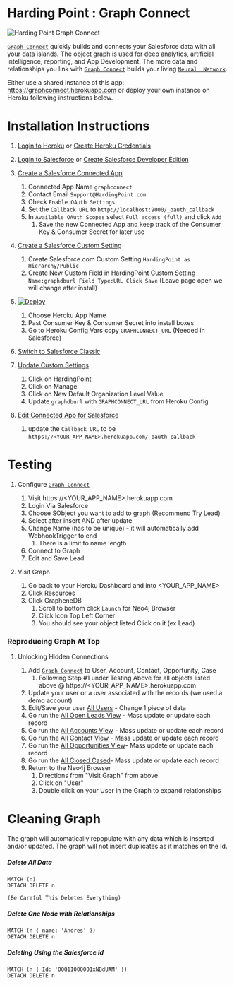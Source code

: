# Harding Point : Graph Connect
 

![Harding Point Graph Connect](https://static.wixstatic.com/media/983560_7563ad3d347646e1a792e19a2c14e44c~mv2_d_2754_1836_s_2.png/v1/fill/w_1545,h_1030,al_c,usm_0.66_1.00_0.01/983560_7563ad3d347646e1a792e19a2c14e44c~mv2_d_2754_1836_s_2.png "Harding Point Graph Connect")


[`Graph Connect`](http://www.HardingPoint.com) quickly builds and connects your Salesforce data with all your data 
islands.  The object graph is used for deep analytics, artificial intelligence, reporting, and App Development. The 
more data and relationships you link with [`Graph Connect`](http://www.HardingPoint.com) builds your living [`Neural 
Network`](http://www.HardingPoint.com).

Either use a shared instance of this app: https://graphconnect.herokuapp.com or deploy your own instance on Heroku
following instructions below.

# Installation Instructions
1. [Login to Heroku](https://id.heroku.com/login) or [Create Heroku Credentials](https://signup.heroku.com)
1. [Login to Salesforce](https://login.salesforce.com) or [Create Salesforce Developer Edition](https://developer.salesforce.com/signup)

1. [Create a Salesforce Connected App](https://login.salesforce.com/app/mgmt/forceconnectedapps/forceAppEdit.apexp)
    1. Connected App Name `graphconnect`
    1. Contact Email `Support@HardingPoint.com`
    1. Check `Enable OAuth Settings`
    1. Set the `Callback URL` to `http://localhost:9000/_oauth_callback`
    1. In `Available OAuth Scopes` select `Full access (full)` and click `Add`
        1. Save the new Connected App and keep track of the Consumer Key & Consumer Secret for later use
1. [Create a Salesforce Custom Setting](https://login.salesforce.com/setup/ui/listCustomSettings.apexp)
    1. Create Salesforce.com Custom Setting `HardingPoint as Hierarchy/Public`
    1. Create New Custom Field in HardingPoint Custom Setting `Name:graphdburl Field Type:URL Click Save` (Leave 
        page open we will change after install)

1. [![Deploy](https://www.herokucdn.com/deploy/button.svg)](https://heroku.com/deploy)

    1. Choose Heroku App Name
    1. Past Consumer Key & Consumer Secret into install boxes
    1. Go to Heroku Config Vars copy `GRAPHCONNECT_URL`  (Needed in Salesforce)
    
1. [Switch to Salesforce Classic](https://login.salesforce.com/lightning/switcher?destination=classic)

1. [Update Custom Settings](https://login.salesforce.com/setup/ui/listCustomSettings.apexp) 
    1. Click on HardingPoint
    1. Click on Manage
    1. Click on New Default Organization Level Value
    1. Update `graphdburl` with `GRAPHCONNECT_URL` from Heroku Config
        
1. [Edit Connected App for Salesforce](https://login.salesforce.com/02u) 
    1. update the `Callback URL` to be `https://<YOUR_APP_NAME>.herokuapp.com/_oauth_callback`

# Testing

1. Configure [`Graph Connect`](http://www.HardingPoint.com)

    1. Visit https://<YOUR_APP_NAME>.herokuapp.com
    1. Login Via Salesforce
    1. Choose SObject you want to add to graph (Recommend Try Lead)
    1. Select after insert AND after update
    1. Change Name (has to be unique) - it will automatically add WebhookTrigger to end
        1. There is a limit to name length
    1. Connect to Graph
    1. Edit and Save Lead
    
1. Visit Graph
    
    1. Go back to your Heroku Dashboard and into <YOUR_APP_NAME>
    1. Click Resources
    1. Click GrapheneDB
        1. Scroll to bottom click `Launch` for Neo4j Browser
        1. Click Icon Top Left Corner
        1. You should see your object listed Click on it (ex Lead)
        
        
### Reproducing Graph At Top
    
1. Unlocking Hidden Connections

    1. Add [`Graph Connect`](http://www.HardingPoint.com) to User, Account, Contact, Opportunity, Case
        1. Following Step #1 under Testing Above for all objects listed above @ https://<YOUR_APP_NAME>.herokuapp.com
    1. Update your user or a user associated with the records (we used a demo account)
    1. Edit/Save your user [All Users](https://login.salesforce.com/005) - Change 1 piece of data
    1. Go run the [All Open Leads View](https://login.salesforce.com/00Q) - Mass update or update each record
    1. Go run the [All Accounts View](https://login.salesforce.com/001) - Mass update or update each record
    1. Go run the [All Contact View](https://login.salesforce.com/003) - Mass update or update each record
    1. Go run the [All Opportunities View](https://login.salesforce.com/006)- Mass update or update each record
    1. Go run the [All Closed Cased](https://login.salesforce.com/500)- Mass update or update each record
    1. Return to the Neo4j Browser 
        1. Directions from "Visit Graph" from above
        1. Click on "User"
        1. Double click on your User in the Graph to expand relationships
        
        
# Cleaning Graph

The graph will automatically repopulate with any data which is inserted and/or updated. The graph will not insert 
duplicates as it matches on the Id.

##### Delete All Data
    MATCH (n)
    DETACH DELETE n
    
    (Be Careful This Deletes Everything)
    
##### Delete One Node with Relationships
    MATCH (n { name: 'Andres' })
    DETACH DELETE n
    
##### Deleting Using the Salesforce Id
    
    MATCH (n { Id: '00Q1I000001xNBdUAM' })
    DETACH DELETE n
   

    
